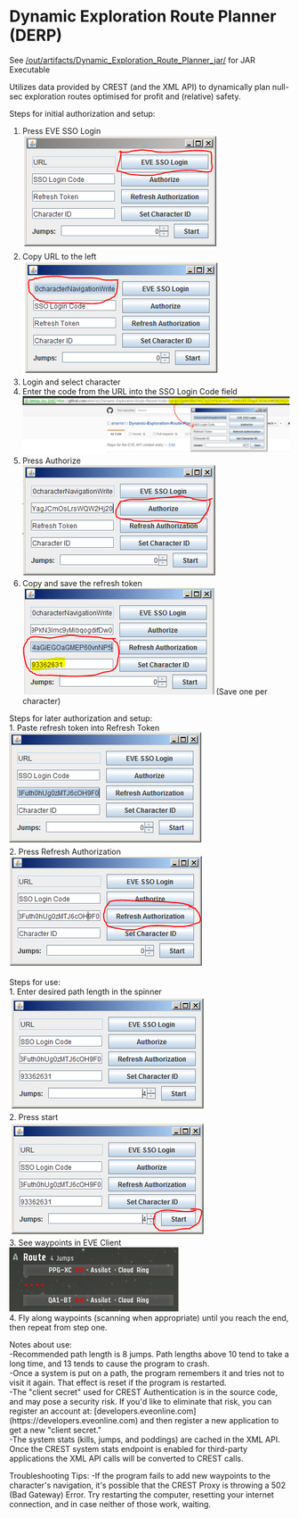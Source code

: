 # Dynamic Exploration Route Planner (DERP)
See [/out/artifacts/Dynamic_Exploration_Route_Planner_jar/](/out/artifacts/Dynamic_Exploration_Route_Planner_jar/) for JAR Executable

Utilizes data provided by CREST (and the XML API) to dynamically plan null-sec exploration routes optimised for profit and (relative) safety.

Steps for initial authorization and setup:<br>
1. Press EVE SSO Login<br>![](step1.PNG)<br>
2. Copy URL to the left<br>![](step2.PNG)<br>
3. Login and select character<br>
4. Enter the code from the URL into the SSO Login Code field<br>![](step4.PNG)<br>
5. Press Authorize<br>![](step5.PNG)<br>
6. Copy and save the refresh token<br>![](step6.PNG) (Save one per character)<br>
<p>
Steps for later authorization and setup:<br>
1. Paste refresh token into Refresh Token<br><img src="refresh1.PNG" class="img-responsive" alt=""><br>
2. Press Refresh Authorization<br><img src="refresh2.PNG" class="img-responsive" alt=""><br>
<p>
Steps for use:<br>
1. Enter desired path length in the spinner<br><img src="use1.PNG" class="img-responsive" alt=""><br>
2. Press start<br><img src="use2.PNG" class="img-responsive" alt=""><br>
3. See waypoints in EVE Client<br><img src="use3.PNG" class="img-responsive" alt=""><br>
4. Fly along waypoints (scanning when appropriate) until you reach the end, then repeat from step one.<br>
<p>
Notes about use:<br>
-Recommended path length is 8 jumps.  Path lengths above 10 tend to take a long time, and 13 tends to cause the program to crash.<br>
-Once a system is put on a path, the program remembers it and tries not to visit it again.  That effect is reset if the program is restarted.<br>
-The "client secret" used for CREST Authentication is in the source code, and may pose a security risk.  If you'd like to eliminate that risk, you can register an account at: [developers.eveonline.com](https://developers.eveonline.com) and then register a new application to get a new "client secret."<br>
-The system stats (kills, jumps, and poddings) are cached in the XML API.  Once the CREST system stats endpoint is enabled for third-party applications the XML API calls will be converted to CREST calls.<p>

Troubleshooting Tips:
-If the program fails to add new waypoints to the character's navigation, it's possible that the CREST Proxy is throwing a 502 (Bad Gateway) Error.  Try restarting the computer, resetting your internet connection, and in case neither of those work, waiting. 
